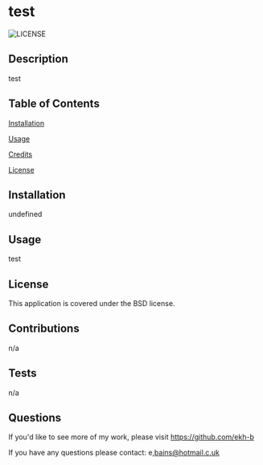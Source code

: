 # 
  
# test

![LICENSE](https://img.shields.io/badge/LICENSE-BSD-green)


## Description

  test

 
## Table of Contents 

[Installation](#installation)

[Usage](#usage)

[Credits](#credits)

[License](#license)
  
     

## Installation
  
  undefined
  

## Usage
  
  test


## License
  
This application is covered under the BSD license.



## Contributions
  
  n/a

 
## Tests
  
  n/a



## Questions

If you'd like to see more of my work, please visit https://github.com/ekh-b

  
If you have any questions please contact: e,bains@hotmail.c.uk
